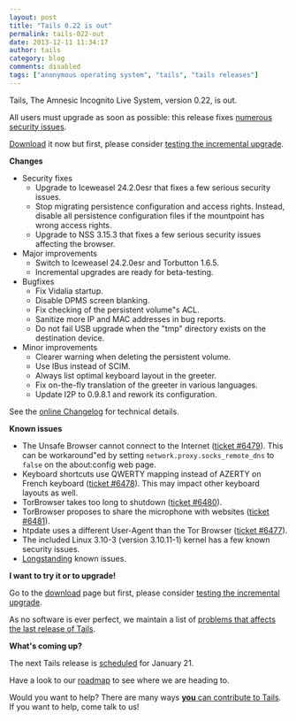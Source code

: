 ```yaml
---
layout: post
title: "Tails 0.22 is out"
permalink: tails-022-out
date: 2013-12-11 11:34:17
author: tails
category: blog
comments: disabled
tags: ["anonymous operating system", "tails", "tails releases"]
---
```


Tails, The Amnesic Incognito Live System, version 0.22, is out.

All users must upgrade as soon as possible: this release fixes [numerous security issues](https://tails.boum.org/security/Numerous_security_holes_in_0.21/).

[Download](https://tails.boum.org/download/) it now but first, please consider [testing the incremental upgrade](https://tails.boum.org/news/test_incremental_upgrades/).

**Changes**

-   Security fixes
    -   Upgrade to Iceweasel 24.2.0esr that fixes a few serious security issues.
    -   Stop migrating persistence configuration and access rights. Instead, disable all persistence configuration files if the mountpoint has wrong access rights.
    -   Upgrade to NSS 3.15.3 that fixes a few serious security issues affecting the browser.
-   Major improvements
    -   Switch to Iceweasel 24.2.0esr and Torbutton 1.6.5.
    -   Incremental upgrades are ready for beta-testing.
-   Bugfixes
    -   Fix Vidalia startup.
    -   Disable DPMS screen blanking.
    -   Fix checking of the persistent volume"s ACL.
    -   Sanitize more IP and MAC addresses in bug reports.
    -   Do not fail USB upgrade when the "tmp" directory exists on the destination device.
-   Minor improvements
    -   Clearer warning when deleting the persistent volume.
    -   Use IBus instead of SCIM.
    -   Always list optimal keyboard layout in the greeter.
    -   Fix on-the-fly translation of the greeter in various languages.
    -   Update I2P to 0.9.8.1 and rework its configuration.

See the [online Changelog](https://git-tails.immerda.ch/tails/plain/debian/changelog) for technical details.

**Known issues**

-   The Unsafe Browser cannot connect to the Internet ([ticket \#6479](https://labs.riseup.net/code/issues/6479)). This can be workaround"ed by setting `network.proxy.socks_remote_dns` to `false` on the about:config web page.
-   Keyboard shortcuts use QWERTY mapping instead of AZERTY on French keyboard ([ticket \#6478](https://labs.riseup.net/code/issues/6478)). This may impact other keyboard layouts as well.
-   TorBrowser takes too long to shutdown ([ticket \#6480](https://labs.riseup.net/code/issues/6480)).
-   TorBrowser proposes to share the microphone with websites ([ticket \#6481](https://labs.riseup.net/code/issues/6481)).
-   htpdate uses a different User-Agent than the Tor Browser ([ticket \#6477](https://labs.riseup.net/code/issues/6477)).
-   The included Linux 3.10-3 (version 3.10.11-1) kernel has a few known security issues.
-   [Longstanding](https://tails.boum.org/support/known_issues/) known issues.

**I want to try it or to upgrade!**

Go to the [download](https://tails.boum.org/download/) page but first, please consider [testing the incremental upgrade](https://tails.boum.org/news/test_incremental_upgrades/).

As no software is ever perfect, we maintain a list of [problems that affects the last release of Tails](https://tails.boum.org/support/known_issues/).

**What's coming up?**

The next Tails release is [scheduled](https://mailman.boum.org/pipermail/tails-dev/2013-December/004405.html) for January 21.

Have a look to our [roadmap](https://labs.riseup.net/code/projects/tails/roadmap) to see where we are heading to.

Would you want to help? There are many ways [**you** can contribute to Tails](https://tails.boum.org/contribute/). If you want to help, come talk to us!
